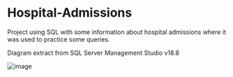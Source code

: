 # Hospital-Admissions
Project using SQL with some information about hospital admissions where it was used to practice some queries.

Diagram extract from SQL Server Management Studio v18.8

![image](https://user-images.githubusercontent.com/75613857/110151823-d67f3180-7dd8-11eb-8582-76f3c5451678.png)
